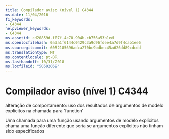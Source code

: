```yaml
---
title: Compilador aviso (nível 1) C4344
ms.date: 11/04/2016
f1_keywords:
- C4344
helpviewer_keywords:
- C4344
ms.assetid: cd20859d-f07f-4c70-904b-cb756a53b1ed
ms.openlocfilehash: 0a3a1f6144c0429c3a9d96fdee4a7d9f4cab1ee6
ms.sourcegitcommit: 6052185696adca270bc9bdbec45a626dd89cdcdd
ms.translationtype: MT
ms.contentlocale: pt-BR
ms.lasthandoff: 10/31/2018
ms.locfileid: "50592069"
---
```

# <a name="compiler-warning-level-1-c4344"></a>Compilador aviso (nível 1) C4344

alteração de comportamento: uso dos resultados de argumentos de modelo explícitos na chamada para 'function'

Uma chamada para uma função usando argumentos de modelo explícitos chama uma função diferente que seria se argumentos explícitos não tinham sido especificados